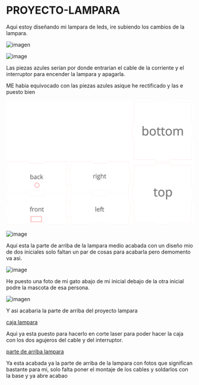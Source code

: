 # PROYECTO-LAMPARA

Aqui estoy diseñando mi lampara de leds, ire subiendo los cambios de la lampara.

![imagen](https://user-images.githubusercontent.com/78345826/116367442-a74cd580-a807-11eb-82a9-6cbe47c9cb0f.png)

![image](https://user-images.githubusercontent.com/78345826/116514168-f27bec80-a8ca-11eb-8908-a8dd276e5039.png)

Las piezas azules serian por donde entrarian el cable de la corriente y el interruptor para encender la lampara y apagarla.

ME habia equivocado con las piezas azules asique he rectificado y las e puesto bien

![](https://github.com/marcoshens/PROYECTO-LAMPARA/blob/main/caja%20lampara.svg)

![image](https://user-images.githubusercontent.com/78345826/116524794-10038300-a8d8-11eb-8991-b7d627c2fa2c.png)

Aqui esta la parte de arriba de la lampara medio acabada con un diseño mio de dos iniciales solo faltan un par de cosas para acabarla pero demomento va asi.

![image](https://user-images.githubusercontent.com/78345826/116524976-4e993d80-a8d8-11eb-93ac-c0ce14710e4a.png)

He puesto una foto de mi gato abajo de mi inicial debajo de la otra inicial podre la mascota de esa persona.

![imagen](https://user-images.githubusercontent.com/78345826/116664077-40aaf180-a998-11eb-8f3c-d88fba525a26.png)

Y asi acabaria la parte de arriba del proyecto lampara

[caja lampara](https://github.com/marcoshens/PROYECTO-LAMPARA/blob/main/dise%C3%B1o%20marcos%20lampara.svg)

Aqui ya esta puesto para hacerlo en corte laser para poder hacer la caja con los dos agujeros del cable y del interruptor.

[parte de arriba lampara](https://github.com/marcoshens/PROYECTO-LAMPARA/blob/main/dise%C3%B1o%20marcos%20lampara.svg)

Ya esta acabada ya la parte de arriba de la lampara con fotos que significan bastante para mi, solo falta poner el montaje de los cables y soldarlos con la base y ya abre acabao
